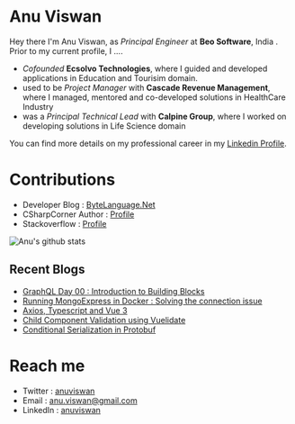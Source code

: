 # Anu Viswan
Hey there I'm Anu Viswan, as _Principal Engineer_ at **Beo Software**, India .  Prior to my current profile, I ....

* _Cofounded_ **Ecsolvo Technologies**, where I guided and developed applications in Education and Tourisim domain.
* used to be _Project Manager_ with **Cascade Revenue Management**, where I managed, mentored and co-developed solutions in HealthCare Industry
* was a _Principal Technical Lead_ with **Calpine Group**, where I worked on developing solutions in Life Science domain

You can find more details on my professional career in my [Linkedin Profile](https://www.linkedin.com/in/anuviswan/). 

# Contributions
* Developer Blog : [ByteLanguage.Net](http://www.bytelanguage.net)
* CSharpCorner Author : [Profile](https://www.c-sharpcorner.com/members/anu.viswan)
* Stackoverflow : [Profile](https://stackoverflow.com/users/7299782/anu-viswan)

![Anu's github stats](https://github-readme-stats.vercel.app/api?username=anuviswan)

## Recent Blogs
<!-- BLOGPOSTS:START -->
- [GraphQL Day 00 : Introduction to Building Blocks](https://bytelanguage.com/2023/07/24/graphql-day-01-introduction-to-building-blocks/)
- [Running MongoExpress  in Docker : Solving the connection issue](https://bytelanguage.com/2023/07/20/running-mongoexpress-in-docker-solving-the-connection-issue/)
- [Axios, Typescript and Vue 3](https://bytelanguage.com/2023/07/08/axios-typescript-and-vue-3/)
- [Child Component Validation using Vuelidate](https://bytelanguage.com/2023/06/30/child-component-validation-using-vuelidate/)
- [Conditional Serialization in Protobuf](https://bytelanguage.com/2023/06/06/conditional-serialization-in-protobuf/)
<!-- BLOGPOSTS:END -->

# Reach me
* Twitter : [anuviswan](https://twitter.com/anuviswan)
* Email : anu.viswan@gmail.com
* LinkedIn : [anuviswan](https://www.linkedin.com/in/anuviswan/)



